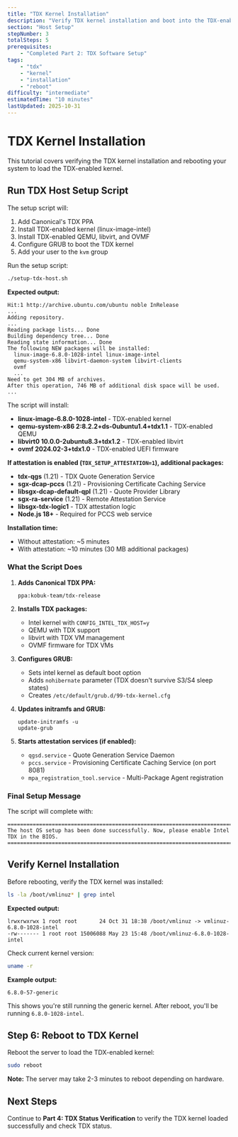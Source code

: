 ```yaml
---
title: "TDX Kernel Installation"
description: "Verify TDX kernel installation and boot into the TDX-enabled kernel"
section: "Host Setup"
stepNumber: 3
totalSteps: 5
prerequisites:
    - "Completed Part 2: TDX Software Setup"
tags:
    - "tdx"
    - "kernel"
    - "installation"
    - "reboot"
difficulty: "intermediate"
estimatedTime: "10 minutes"
lastUpdated: 2025-10-31
---
```


# TDX Kernel Installation

This tutorial covers verifying the TDX kernel installation and rebooting your system to load the TDX-enabled kernel.

## Run TDX Host Setup Script

The setup script will:

1. Add Canonical's TDX PPA
2. Install TDX-enabled kernel (linux-image-intel)
3. Install TDX-enabled QEMU, libvirt, and OVMF
4. Configure GRUB to boot the TDX kernel
5. Add your user to the `kvm` group

Run the setup script:

```bash
./setup-tdx-host.sh
```

**Expected output:**

```
Hit:1 http://archive.ubuntu.com/ubuntu noble InRelease
...
Adding repository.
...
Reading package lists... Done
Building dependency tree... Done
Reading state information... Done
The following NEW packages will be installed:
  linux-image-6.8.0-1028-intel linux-image-intel
  qemu-system-x86 libvirt-daemon-system libvirt-clients
  ovmf
  ...
Need to get 304 MB of archives.
After this operation, 746 MB of additional disk space will be used.
...
```

The script will install:

-   **linux-image-6.8.0-1028-intel** - TDX-enabled kernel
-   **qemu-system-x86 2:8.2.2+ds-0ubuntu1.4+tdx1.1** - TDX-enabled QEMU
-   **libvirt0 10.0.0-2ubuntu8.3+tdx1.2** - TDX-enabled libvirt
-   **ovmf 2024.02-3+tdx1.0** - TDX-enabled UEFI firmware

**If attestation is enabled (`TDX_SETUP_ATTESTATION=1`), additional packages:**

-   **tdx-qgs** (1.21) - TDX Quote Generation Service
-   **sgx-dcap-pccs** (1.21) - Provisioning Certificate Caching Service
-   **libsgx-dcap-default-qpl** (1.21) - Quote Provider Library
-   **sgx-ra-service** (1.21) - Remote Attestation Service
-   **libsgx-tdx-logic1** - TDX attestation logic
-   **Node.js 18+** - Required for PCCS web service

**Installation time:**

-   Without attestation: ~5 minutes
-   With attestation: ~10 minutes (30 MB additional packages)

### What the Script Does

1. **Adds Canonical TDX PPA:**

    ```
    ppa:kobuk-team/tdx-release
    ```

2. **Installs TDX packages:**

    - Intel kernel with `CONFIG_INTEL_TDX_HOST=y`
    - QEMU with TDX support
    - libvirt with TDX VM management
    - OVMF firmware for TDX VMs

3. **Configures GRUB:**

    - Sets intel kernel as default boot option
    - Adds `nohibernate` parameter (TDX doesn't survive S3/S4 sleep states)
    - Creates `/etc/default/grub.d/99-tdx-kernel.cfg`

4. **Updates initramfs and GRUB:**

    ```
    update-initramfs -u
    update-grub
    ```

5. **Starts attestation services (if enabled):**
    - `qgsd.service` - Quote Generation Service Daemon
    - `pccs.service` - Provisioning Certificate Caching Service (on port 8081)
    - `mpa_registration_tool.service` - Multi-Package Agent registration

### Final Setup Message

The script will complete with:

```
========================================================================
The host OS setup has been done successfully. Now, please enable Intel TDX in the BIOS.
========================================================================
```

## Verify Kernel Installation

Before rebooting, verify the TDX kernel was installed:

```bash
ls -la /boot/vmlinuz* | grep intel
```

**Expected output:**

```
lrwxrwxrwx 1 root root       24 Oct 31 18:38 /boot/vmlinuz -> vmlinuz-6.8.0-1028-intel
-rw------- 1 root root 15006088 May 23 15:48 /boot/vmlinuz-6.8.0-1028-intel
```

Check current kernel version:

```bash
uname -r
```

**Example output:**

```
6.8.0-57-generic
```

This shows you're still running the generic kernel. After reboot, you'll be running `6.8.0-1028-intel`.

## Step 6: Reboot to TDX Kernel

Reboot the server to load the TDX-enabled kernel:

```bash
sudo reboot
```

**Note:** The server may take 2-3 minutes to reboot depending on hardware.

## Next Steps

Continue to **Part 4: TDX Status Verification** to verify the TDX kernel loaded successfully and check TDX status.
